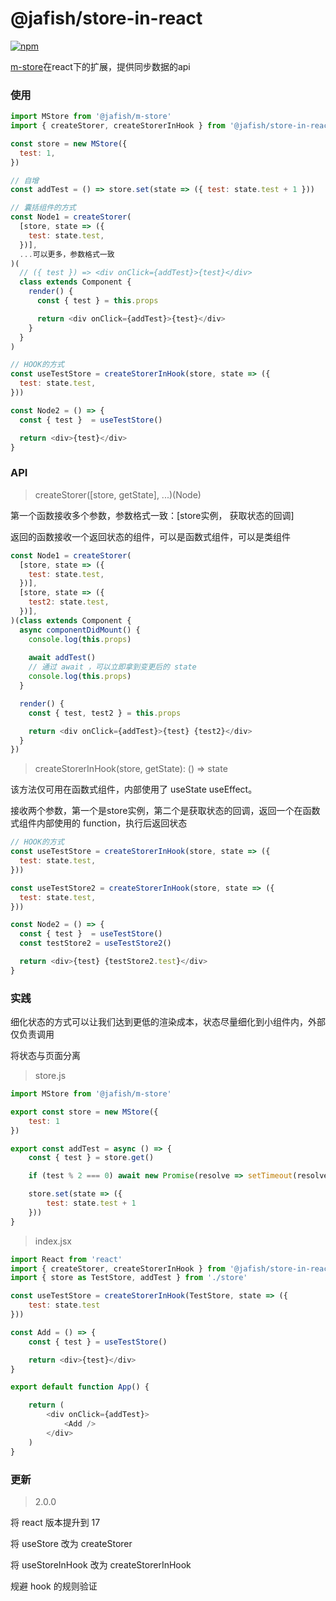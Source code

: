 # @jafish/store-in-react

[![npm](https://img.shields.io/npm/v/@jafish/store-in-react)](https://www.npmjs.com/package/@jafish/store-in-react)

[m-store](https://github.com/a526800921/jafish_m-store)在react下的扩展，提供同步数据的api

### 使用

```js
import MStore from '@jafish/m-store'
import { createStorer, createStorerInHook } from '@jafish/store-in-react'

const store = new MStore({
  test: 1,
})

// 自增
const addTest = () => store.set(state => ({ test: state.test + 1 }))

// 囊括组件的方式
const Node1 = createStorer(
  [store, state => ({
    test: state.test,
  })],
  ...可以更多，参数格式一致
)(
  // ({ test }) => <div onClick={addTest}>{test}</div>
  class extends Component {
    render() {
      const { test } = this.props

      return <div onClick={addTest}>{test}</div>
    }
  }
)

// HOOK的方式
const useTestStore = createStorerInHook(store, state => ({
  test: state.test,
}))

const Node2 = () => {
  const { test }  = useTestStore()

  return <div>{test}</div>
}
```

### API

> createStorer([store, getState], ...)(Node)

第一个函数接收多个参数，参数格式一致：[store实例， 获取状态的回调]

返回的函数接收一个返回状态的组件，可以是函数式组件，可以是类组件

```js
const Node1 = createStorer(
  [store, state => ({
    test: state.test,
  })],
  [store, state => ({
    test2: state.test,
  })],
)(class extends Component {
  async componentDidMount() {
    console.log(this.props)
    
    await addTest()
    // 通过 await ，可以立即拿到变更后的 state
    console.log(this.props)
  }

  render() {
    const { test, test2 } = this.props

    return <div onClick={addTest}>{test} {test2}</div>
  }
})
```

> createStorerInHook(store, getState): () => state

该方法仅可用在函数式组件，内部使用了 useState useEffect。

接收两个参数，第一个是store实例，第二个是获取状态的回调，返回一个在函数式组件内部使用的 function，执行后返回状态

```js
// HOOK的方式
const useTestStore = createStorerInHook(store, state => ({
  test: state.test,
}))

const useTestStore2 = createStorerInHook(store, state => ({
  test: state.test,
}))

const Node2 = () => {
  const { test }  = useTestStore()
  const testStore2 = useTestStore2()

  return <div>{test} {testStore2.test}</div>
}
```

### 实践

细化状态的方式可以让我们达到更低的渲染成本，状态尽量细化到小组件内，外部仅负责调用

将状态与页面分离

> store.js

```js
import MStore from '@jafish/m-store'

export const store = new MStore({
    test: 1
})

export const addTest = async () => {
    const { test } = store.get()

    if (test % 2 === 0) await new Promise(resolve => setTimeout(resolve, 500))

    store.set(state => ({
        test: state.test + 1
    }))
}
```

> index.jsx

```js
import React from 'react'
import { createStorer, createStorerInHook } from '@jafish/store-in-react'
import { store as TestStore, addTest } from './store'

const useTestStore = createStorerInHook(TestStore, state => ({
    test: state.test
}))

const Add = () => {
    const { test } = useTestStore()

    return <div>{test}</div>
}

export default function App() {

    return (
        <div onClick={addTest}>
            <Add />
        </div>
    )
}
```

### 更新

> 2.0.0

将 react 版本提升到 17

将 useStore 改为 createStorer

将 useStoreInHook 改为 createStorerInHook

规避 hook 的规则验证

